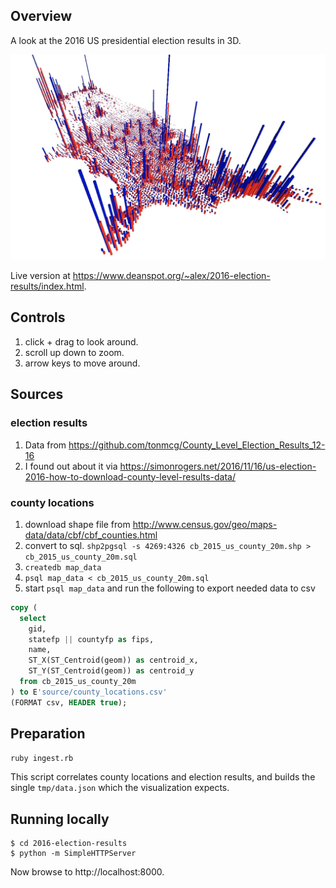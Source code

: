 ## Overview

A look at the 2016 US presidential election results in 3D.

![example screenshot](screenshot.jpg)

Live version at https://www.deanspot.org/~alex/2016-election-results/index.html.

## Controls

  1. click + drag to look around.
  1. scroll up down to zoom.
  1. arrow keys to move around.

## Sources

### election results

  1. Data from https://github.com/tonmcg/County_Level_Election_Results_12-16
  1. I found out about it via https://simonrogers.net/2016/11/16/us-election-2016-how-to-download-county-level-results-data/

### county locations

  1. download shape file from http://www.census.gov/geo/maps-data/data/cbf/cbf_counties.html
  1. convert to sql. `shp2pgsql -s 4269:4326 cb_2015_us_county_20m.shp > cb_2015_us_county_20m.sql`
  1. `createdb map_data`
  1. `psql map_data < cb_2015_us_county_20m.sql`
  1. start `psql map_data` and run the following to export needed data to csv

```sql
copy (
  select
    gid,
    statefp || countyfp as fips,
    name,
    ST_X(ST_Centroid(geom)) as centroid_x,
    ST_Y(ST_Centroid(geom)) as centroid_y
  from cb_2015_us_county_20m
) to E'source/county_locations.csv'
(FORMAT csv, HEADER true);
```

## Preparation

`ruby ingest.rb`

This script correlates county locations and election results, and builds the single
`tmp/data.json` which the visualization expects.

## Running locally

```
$ cd 2016-election-results
$ python -m SimpleHTTPServer
```

Now browse to http://localhost:8000.
